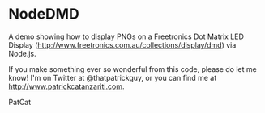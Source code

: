 NodeDMD
========

A demo showing how to display PNGs on a Freetronics Dot Matrix LED Display (http://www.freetronics.com.au/collections/display/dmd) via Node.js.

If you make something ever so wonderful from this code, please do let me know! I'm on Twitter at @thatpatrickguy, or you can find me at http://www.patrickcatanzariti.com.

PatCat
